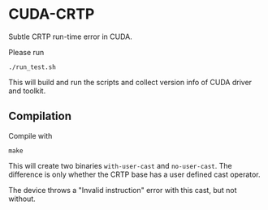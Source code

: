 # CUDA-CRTP
Subtle CRTP run-time error in CUDA.

Please run

    ./run_test.sh

This will build and run the scripts and collect version info of CUDA driver and
toolkit.

## Compilation
Compile with

    make

This will create two binaries `with-user-cast` and `no-user-cast`. The
difference is only whether the CRTP base has a user defined cast operator.

The device throws a "Invalid instruction" error with this cast, but not without.
